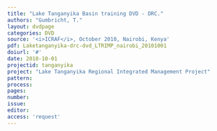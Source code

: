 ```yaml
---
title: "Lake Tanganyika Basin training DVD - DRC."
authors: "Gumbricht, T."
layout: dvdpage
categories: DVD
source: '<i>ICRAF</i>, October 2010, Nairobi, Kenya'
pdf: Laketanganyika-drc-dvd_LTRIMP_nairobi_20101001
doiurl: '#'
date: 2010-10-01
projectid: tanganyika
project: "Lake Tanganyika Regional Integrated Management Project"
pattern:
process:
pages:
number:
issue:
editor:
access: 'request'
---
```

